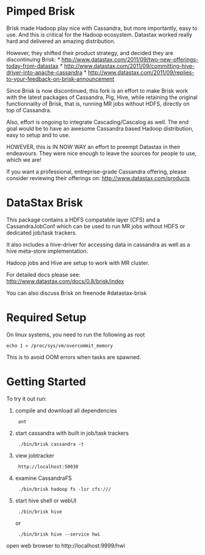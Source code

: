 Pimped Brisk
============

Brisk made Hadoop play nice with Cassandra, but more importantly, easy to use.
And this is critical for the Hadoop ecosystem. Datastax worked really hard and
delivered an amazing distribution.

However, they shifted their product strategy, and decided they are discontinuing
Brisk:
	* http://www.datastax.com/2011/09/two-new-offerings-today-from-datastax
	* http://www.datastax.com/2011/09/committing-hive-driver-into-apache-cassandra
	* http://www.datastax.com/2011/09/replies-to-your-feedback-on-brisk-announcement

Since Brisk is now discontinued, this fork is an effort to make Brisk work
with the latest packages of Cassandra, Pig, Hive, while retaining the original
functionnality of Brisk, that is, running MR jobs without HDFS, directly on top
of Cassandra.

Also, effort is ongoing to integrate Cascading/Cascalog as well. The end goal
would be to have an awesome Cassandra based Hadoop distribution, easy to setup
and to use.

HOWEVER, this is IN NOW WAY an effort to preempt Datastax in their endeavours.
They were nice enough to leave the sources for people to use, which we are!

If you want a professional, entreprise-grade Cassandra offering, please consider
reviewing their offerings on:
	http://www.datastax.com/products

DataStax Brisk
==============

This package contains a HDFS compatable layer (CFS) and a CassandraJobConf
which can be used to run MR jobs without HDFS or dedicated job/task trackers.

It also includes a hive-driver for accessing data in cassandra as well as a
hive meta-store implementation.

Hadoop jobs and Hive are setup to work with MR cluster.

For detailed docs please see:
    http://www.datastax.com/docs/0.8/brisk/index

You can also discuss Brisk on freenode #datastax-brisk

Required Setup
==============

On linux systems, you need to run the following as root

    echo 1 > /proc/sys/vm/overcommit_memory

This is to avoid OOM errors when tasks are spawned.

Getting Started
===============

To try it out run:

1. compile and download all dependencies

        ant

2. start cassandra with built in job/task trackers

        ./bin/brisk cassandra -t

3. view jobtracker

        http://localhost:50030

4. examine CassandraFS

        ./bin/brisk hadoop fs -lsr cfs:///

5. start hive shell or webUI

        ./bin/brisk hive

   or

        ./bin/brisk hive --service hwi

open web browser to http://localhost:9999/hwi

